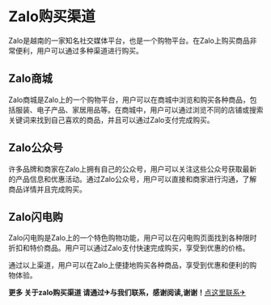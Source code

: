 # Zalo购买渠道

Zalo是越南的一家知名社交媒体平台，也是一个购物平台。在Zalo上购买商品非常便利，用户可以通过多种渠道进行购买。

## Zalo商城

Zalo商城是Zalo上的一个购物平台，用户可以在商城中浏览和购买各种商品，包括服装、电子产品、家居用品等。在商城中，用户可以通过浏览不同的店铺或搜索关键词来找到自己喜欢的商品，并且可以通过Zalo支付完成购买。

## Zalo公众号

许多品牌和商家在Zalo上拥有自己的公众号，用户可以关注这些公众号获取最新的产品信息和优惠活动。通过Zalo公众号，用户可以直接和商家进行沟通，了解商品详情并且完成购买。

## Zalo闪电购

Zalo闪电购是Zalo上的一个特色购物功能，用户可以在闪电购页面找到各种限时折扣和特价商品。用户可以通过Zalo支付快速完成购买，享受到优惠的价格。

通过以上渠道，用户可以在Zalo上便捷地购买各种商品，享受到优惠和便利的购物体验。

**更多 关于zalo购买渠道 请通过✈与我们联系，感谢阅读,谢谢！**[点这里联系✈](https://a.k02.cc)